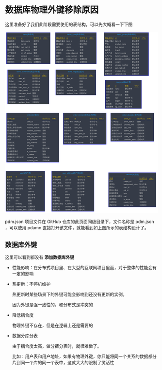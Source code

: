# 数据库物理外键移除原因

这里准备好了我们此阶段需要使用的表结构，可以先大概看一下下图

![](./assets/bjg.png)

pdm.json 项目文件在 GitHub 仓库的此页面同级目录下，文件名称是 pdm.json ，可以使用 pdamn 直接打开该文件，就能看到如上图所示的表结构设计了。

## 数据库外键

这里可以看到都没有 **添加数据库外键**

- 性能影响：在分布式项目里、在大型的互联网项目里面，对于整体的性能会有一定的影响

- 热更新：不停机维护

  热更新时某些场景下的外键可能会影响到还没有更新的实例。

  因为外键是强一致性的，和分布式是冲突的
  
- 降低耦合度

  物理外键不存在，但是在逻辑上还是需要的
  
- 数据分库分表

  由于耦合度太高，做分裤分表时，就很难做了。

  比如：用户表和用户地址，如果有物理外键，你只能将同一个关系的数据都分片到同一个库的同一个表中，这就大大的限制了灵活性

  

